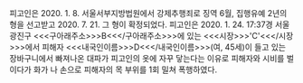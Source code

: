 피고인은 2020. 1. 8. 서울서부지방법원에서 강제추행죄로 징역 6월, 집행유예 2년의 형을 선고받고 2020. 7. 21. 그 형이 확정되었다.
피고인은 2020. 1. 24. 17:37경 서울 광진구 <<<구아래주소>>>B<<</구아래주소>>>에 있는 <<<시장>>>'C'<<</시장>>>에서 피해자 <<<내국인이름>>>D<<</내국인이름>>>(여, 45세)이 들고 있는 장바구니에서 빠져나온 대파가 피고인의 옷에 자꾸 닿는다는 이유로 피해자와 시비를 벌이다가 화가 나 손으로 피해자의 목 부위를 1회 밀쳐 폭행하였다.
